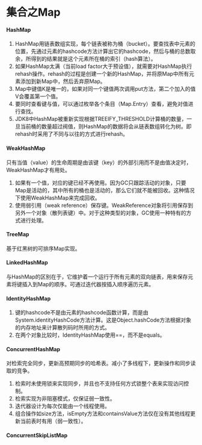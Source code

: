 # 集合之Map

#### HashMap
1. HashMap用链表数组实现，每个链表被称为桶（bucket）。要查找表中元素的位置，先通过元素的hashcode方法计算出它的hashcode，然后与桶的总数取余，所得到的结果就是这个元素所在桶的索引（hash算法）。
2. 如果HashMap太满（当前load factor大于预设值），就需要对HashMap执行rehash操作。rehash的过程是创建一个新的HashMap，并将原Map中所有元素添加到新Map中，然后丢弃原Map。
3. Map中键值K是唯一的，如果对同一个键值两次调用put方法，第二个加入的值V会覆盖第一个值。
4. 要同时查看键与值，可以通过枚举各个条目（Map.Entry）查看，避免对值进行查找。
5. JDK8中HashMap被重新实现根据TREEIFY_THRESHOLD计算桶的数量，一旦当前桶的数量超过阀值，则HashMap的数据将会从链表数组转化为树。即rehash时采用了不同与以往的方式进行rehash。

#### WeakHashMap
只有当值（value）的生命周期是由该键（key）的外部引用而不是由值决定时，WeakHashMap才有用处。
1. 如果有一个值，对应的键已经不再使用。因为GC只跟踪活动的对象，只要Map是活动的，其中所有的桶也是活动的，那么它们就不能被回收。这种情况下使用WeakHashMap来完成回收。
2. 使用弱引用（weak reference）保存键。WeakReference对象将引用保存到另外一个对象（散列表键）中。对于这种类型的对象，GC使用一种特有的方式进行处理。

#### TreeMap
基于红黑树的可排序Map实现。

#### LinkedHashMap
与HashMap的区别在于，它维护着一个运行于所有元素的双向链表，用来保存元素将键插入到Map的顺序。可通过迭代器按插入顺序遍历元素。

#### IdentityHashMap
1. 键的hashcode不是由元素的hashcode函数计算，而是由System.identityHashCode方法计算。这是Object.hashCode方法根据对象的内存地址来计算散列码时所用的方式。
2. 在两个对象比较时，IdentityHashMap使用==，而不是equals。

#### ConcurrentHashMap
对检索完全同步，更新高预期同步的哈希表。减小了多线程下，更新操作和同步读取的竞争。
1. 检索时未使用锁来实现同步，并且也不支持任何方式锁整个表来实现访问控制。
2. 检索实现为非阻塞模式，仅保证弱一致性。
3. 迭代器设计为每次仅能由一个线程使用。
4. 组合操作如size方法，isEmpty方法和containsValue方法仅在没有其他线程更新当前表时有用（弱一致性）。

#### ConcurrentSkipListMap
